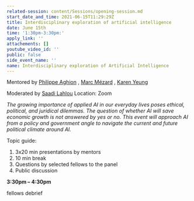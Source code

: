```yaml
---
related-session: content/Sessions/opening-session.md
start_date_and_time: 2021-06-15T11:29:29Z
title: Interdisciplinary exploration of artificial intelligence
date: June 15th
time: '1:30pm-3:30pm:'
apply_link: ''
attachements: []
youtube_video_id: ''
public: false
side_event_name: ''
name: Interdisciplinary exploration of Artificial Intelligence
---
```


Mentored by [Philippe Aghion](/mentors#aghion) , [Marc Mézard](/mentors#mzard) , [Karen Yeung](/mentors#yeung)

Moderated by [Saadi Lahlou](/about/ica4#lahlou)
Location: Zoom

_The growing importance of applied AI in our everyday lives poses ethical, political, and juridical dilemmas. The question of whether AI will save economic growth is not answered by yes or no. This event will approach AI from a policy and government angle to navigate the current and future political climate around AI._

Topic guide:

1. 3x20 min presentations by mentors
2. 10 min break
3. Questions by selected fellows to the panel
4. Public discussion

**3:30pm – 4:30pm**

fellows debrief

